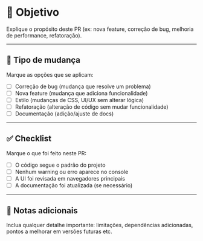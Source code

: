 # 🚀 Objetivo

Explique o propósito deste PR (ex: nova feature, correção de bug, melhoria de performance, refatoração).

---

## 📝 Tipo de mudança

Marque as opções que se aplicam:

- [ ] Correção de bug (mudança que resolve um problema)
- [ ] Nova feature (mudança que adiciona funcionalidade)
- [ ] Estilo (mudanças de CSS, UI/UX sem alterar lógica)
- [ ] Refatoração (alteração de código sem mudar funcionalidade)
- [ ] Documentação (adição/ajuste de docs)

---

## ✅ Checklist

Marque o que foi feito neste PR:

- [ ] O código segue o padrão do projeto
- [ ] Nenhum warning ou erro aparece no console
- [ ] A UI foi revisada em navegadores principais
- [ ] A documentação foi atualizada (se necessário)

---

## 📌 Notas adicionais

Inclua qualquer detalhe importante: limitações, dependências adicionadas, pontos a melhorar em versões futuras etc.